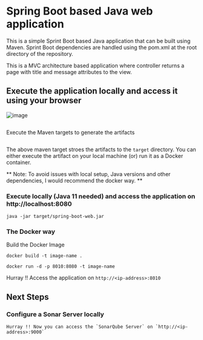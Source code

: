 # Spring Boot based Java web application
 
This is a simple Sprint Boot based Java application that can be built using Maven. Sprint Boot dependencies are handled using the pom.xml 
at the root directory of the repository.

This is a MVC architecture based application where controller returns a page with title and message attributes to the view.

## Execute the application locally and access it using your browser


 ![image](https://github.com/user-attachments/assets/aa234bf4-e641-4412-ac82-a9330367eed6)


```git clone https://github.com/Angecalais97/CI-CD-project
```

Execute the Maven targets to generate the artifacts

```mvn clean package
```

The above maven target stroes the artifacts to the `target` directory. You can either execute the artifact on your local machine
(or) run it as a Docker container.

** Note: To avoid issues with local setup, Java versions and other dependencies, I would recommend the docker way. **


### Execute locally (Java 11 needed) and access the application on http://localhost:8080

```
java -jar target/spring-boot-web.jar
```

### The Docker way

Build the Docker Image

```
docker build -t image-name .
```

```
docker run -d -p 8010:8080 -t image-name
```

Hurray !! Access the application on `http://<ip-address>:8010`


## Next Steps

### Configure a Sonar Server locally

```
Hurray !! Now you can access the `SonarQube Server` on `http://<ip-address>:9000` 


